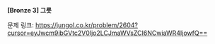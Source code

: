 **[Bronze 3] 그릇**

문제 링크: https://jungol.co.kr/problem/2604?cursor=eyJwcm9ibGVtc2V0Ijo2LCJmaWVsZCI6NCwiaWR4IjowfQ==
